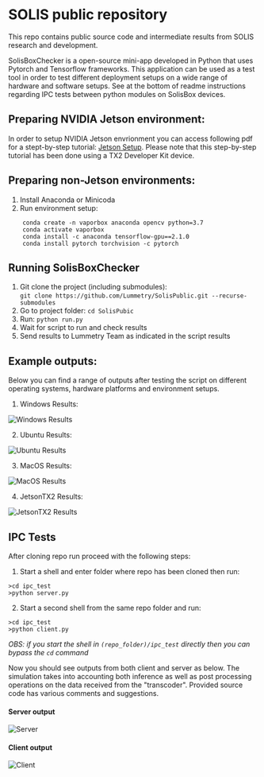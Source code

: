# SOLIS public repository

This repo contains public source code and intermediate results from SOLIS research and development.

SolisBoxChecker is a open-source mini-app developed in Python that uses Pytorch and Tensorflow frameworks. This application can be used as a test tool in order to test different deployment setups on a wide range of hardware and software setups.
See at the bottom of readme instructions regarding IPC tests between python modules on SolisBox devices.

## Preparing NVIDIA Jetson environment:
In order to setup NVIDIA Jetson envrionment you can access following pdf for a stept-by-step tutorial:
[Jetson Setup](https://github.com/Lummetry/SolisPublic/blob/main/results/JetsonSetup.pdf).
Please note that this step-by-step tutorial has been done using a TX2 Developer Kit device.

## Preparing non-Jetson environments:
1. Install Anaconda or Minicoda
2. Run environment setup:
```
    conda create -n vaporbox anaconda opencv python=3.7
    conda activate vaporbox
    conda install -c anaconda tensorflow-gpu==2.1.0
    conda install pytorch torchvision -c pytorch
```
    
## Running SolisBoxChecker
1. Git clone the project (including submodules): 
    <br>`git clone https://github.com/Lummetry/SolisPublic.git --recurse-submodules`
2. Go to project folder: `cd SolisPubic`
3. Run: `python run.py`
4. Wait for script to run and check results
5. Send results to Lummetry Team as indicated in the script results

## Example outputs:
Below you can find a range of outputs after testing the script on different operating systems, hardware platforms and environment setups.

1. Windows Results:

![Windows Results](https://github.com/Lummetry/SolisPublic/blob/main/results/windows.png)

2. Ubuntu Results:

![Ubuntu Results](https://github.com/Lummetry/SolisPublic/blob/main/results/ubuntu.png)

3. MacOS Results:

![MacOS Results](https://github.com/Lummetry/SolisPublic/blob/main/results/macos.png)

4. JetsonTX2 Results:

![JetsonTX2 Results](https://github.com/Lummetry/SolisPublic/blob/main/results/jetson.png)


## IPC Tests

After cloning repo run proceed with the following steps:

1. Start a shell and enter folder where repo has been cloned then run:
```
>cd ipc_test
>python server.py
```
2. Start a second shell from the same repo folder and run:
```
>cd ipc_test
>python client.py
```
_OBS: if you start the shell in `(repo_folder)/ipc_test` directly then you can bypass the `cd` command_

Now you should see outputs from both client and server as below. The simulation takes into accounting both inference as well as 
post processing operations on the data received from the "transcoder".
Provided source code has various comments and suggestions.

#### Server output
![Server](https://github.com/Lummetry/SolisPublic/blob/main/results/ipc_img1.png)
#### Client output
![Client](https://github.com/Lummetry/SolisPublic/blob/main/results/ipc_img2.png)

